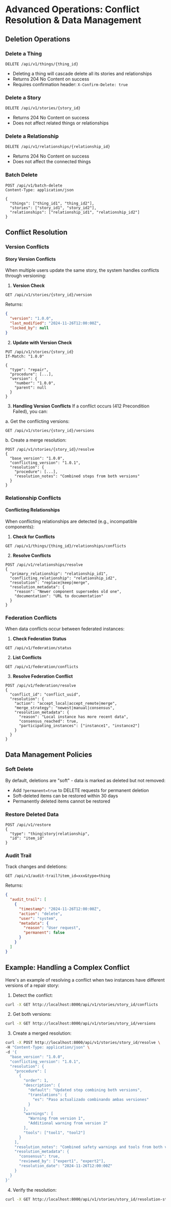 # Advanced Operations: Conflict Resolution & Data Management

## Deletion Operations

### Delete a Thing
```http
DELETE /api/v1/things/{thing_id}
```
- Deleting a thing will cascade delete all its stories and relationships
- Returns 204 No Content on success
- Requires confirmation header: `X-Confirm-Delete: true`

### Delete a Story
```http
DELETE /api/v1/stories/{story_id}
```
- Returns 204 No Content on success
- Does not affect related things or relationships

### Delete a Relationship
```http
DELETE /api/v1/relationships/{relationship_id}
```
- Returns 204 No Content on success
- Does not affect the connected things

### Batch Delete
```http
POST /api/v1/batch-delete
Content-Type: application/json

{
  "things": ["thing_id1", "thing_id2"],
  "stories": ["story_id1", "story_id2"],
  "relationships": ["relationship_id1", "relationship_id2"]
}
```

## Conflict Resolution

### Version Conflicts

#### Story Version Conflicts
When multiple users update the same story, the system handles conflicts through versioning:

1. **Version Check**
```http
GET /api/v1/stories/{story_id}/version
```
Returns:
```json
{
  "version": "1.0.0",
  "last_modified": "2024-11-26T12:00:00Z",
  "locked_by": null
}
```

2. **Update with Version Check**
```http
PUT /api/v1/stories/{story_id}
If-Match: "1.0.0"

{
  "type": "repair",
  "procedure": [...],
  "version": {
    "number": "1.0.0",
    "parent": null
  }
}
```

3. **Handling Version Conflicts**
If a conflict occurs (412 Precondition Failed), you can:

a. Get the conflicting versions:
```http
GET /api/v1/stories/{story_id}/versions
```

b. Create a merge resolution:
```http
POST /api/v1/stories/{story_id}/resolve
{
  "base_version": "1.0.0",
  "conflicting_version": "1.0.1",
  "resolution": {
    "procedure": [...],
    "resolution_notes": "Combined steps from both versions"
  }
}
```

### Relationship Conflicts

#### Conflicting Relationships
When conflicting relationships are detected (e.g., incompatible components):

1. **Check for Conflicts**
```http
GET /api/v1/things/{thing_id}/relationships/conflicts
```

2. **Resolve Conflicts**
```http
POST /api/v1/relationships/resolve
{
  "primary_relationship": "relationship_id1",
  "conflicting_relationship": "relationship_id2",
  "resolution": "replace|keep|merge",
  "resolution_metadata": {
    "reason": "Newer component supersedes old one",
    "documentation": "URL to documentation"
  }
}
```

### Federation Conflicts

When data conflicts occur between federated instances:

1. **Check Federation Status**
```http
GET /api/v1/federation/status
```

2. **List Conflicts**
```http
GET /api/v1/federation/conflicts
```

3. **Resolve Federation Conflict**
```http
POST /api/v1/federation/resolve
{
  "conflict_id": "conflict_uuid",
  "resolution": {
    "action": "accept_local|accept_remote|merge",
    "merge_strategy": "newest|manual|consensus",
    "resolution_metadata": {
      "reason": "Local instance has more recent data",
      "consensus_reached": true,
      "participating_instances": ["instance1", "instance2"]
    }
  }
}
```

## Data Management Policies

### Soft Delete
By default, deletions are "soft" - data is marked as deleted but not removed:

- Add `?permanent=true` to DELETE requests for permanent deletion
- Soft-deleted items can be restored within 30 days
- Permanently deleted items cannot be restored

### Restore Deleted Data
```http
POST /api/v1/restore
{
  "type": "thing|story|relationship",
  "id": "item_id"
}
```

### Audit Trail
Track changes and deletions:
```http
GET /api/v1/audit-trail?item_id=xxx&type=thing
```
Returns:
```json
{
  "audit_trail": [
    {
      "timestamp": "2024-11-26T12:00:00Z",
      "action": "delete",
      "user": "system",
      "metadata": {
        "reason": "User request",
        "permanent": false
      }
    }
  ]
}
```

## Example: Handling a Complex Conflict

Here's an example of resolving a conflict when two instances have different versions of a repair story:

1. Detect the conflict:
```bash
curl -X GET http://localhost:8000/api/v1/stories/story_id/conflicts
```

2. Get both versions:
```bash
curl -X GET http://localhost:8000/api/v1/stories/story_id/versions
```

3. Create a merged resolution:
```bash
curl -X POST http://localhost:8000/api/v1/stories/story_id/resolve \
-H "Content-Type: application/json" \
-d '{
  "base_version": "1.0.0",
  "conflicting_version": "1.0.1",
  "resolution": {
    "procedure": [
      {
        "order": 1,
        "description": {
          "default": "Updated step combining both versions",
          "translations": {
            "es": "Paso actualizado combinando ambas versiones"
          }
        },
        "warnings": [
          "Warning from version 1",
          "Additional warning from version 2"
        ],
        "tools": ["tool1", "tool2"]
      }
    ],
    "resolution_notes": "Combined safety warnings and tools from both versions",
    "resolution_metadata": {
      "consensus": true,
      "reviewed_by": ["expert1", "expert2"],
      "resolution_date": "2024-11-26T12:00:00Z"
    }
  }
}'
```

4. Verify the resolution:
```bash
curl -X GET http://localhost:8000/api/v1/stories/story_id/resolution-status
```
